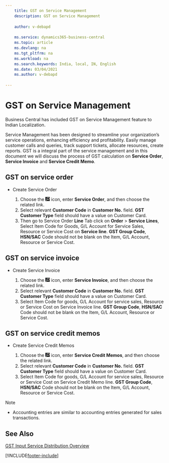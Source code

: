 ```yaml
---
    title: GST on Service Management
    description: GST on Service Management

    author: v-debapd

    ms.service: dynamics365-business-central
    ms.topic: article
    ms.devlang: na
    ms.tgt_pltfrm: na
    ms.workload: na
    ms.search.keywords: India, local, IN, English
    ms.date: 03/04/2021
    ms.author: v-debapd

---
```

# GST on Service Management


Business Central has included GST on Service Management feature to Indian Localization.

Service Management has been designed to streamline your organization’s service operations, enhancing efficiency and profitability. Easily manage customer calls and queries, track support tickets, allocate resources, create reports. GST is a integral part of the service management and in this document we will discuss the process of GST calculation on **Service Order**, **Service Invoice** and **Service Credit Memo**.

## GST on service order

- Create Service Order

  1. Choose the ![Search for Page or Report](image/search_small.png "Search for Page or Report icon") icon, enter **Service Order**, and then choose the related link.
  2. Select relevant **Customer Code** in **Customer No.** field. **GST Customer Type** field should have a value on Customer Card.
  3. Then go to Service Order **Line** Tab click on **Order** > **Service Lines**, Select Item Code for Goods, G/L Account for Service Sales, Resource or Service Cost on **Service line**. **GST Group Code**, **HSN/SAC** Code should not be blank on the Item, G/L Account, Resource or Service Cost.

## GST on service invoice

- Create Service Invoice

  1. Choose the ![Search for Page or Report](image/search_small.png "Search for Page or Report icon") icon, enter **Service Invoice**, and then choose the related link.
  2. Select relevant **Customer Code** in **Customer No.** field. **GST Customer Type** field should have a value on Customer Card.
  3. Select Item Code for goods, G/L Account for service sales, Resource or Service Cost on Service Invoice line. **GST Group Code**, **HSN/SAC** Code should not be blank on the Item, G/L Account, Resource or Service Cost.
  

## GST on service credit memos

- Create Service Credit Memos

  1. Choose the ![Search for Page or Report](image/search_small.png "Search for Page or Report icon") icon, enter **Service Credit Memos**, and then choose the related link.
  2. Select relevant **Customer Code** in **Customer No.** field. **GST Customer Type** field should have a value on Customer Card.
  3. Select Item Code for goods, G/L Account for service sales, Resource or Service Cost on Service Credit Memo line. **GST Group Code**, **HSN/SAC** Code should not be blank on the Item, G/L Account, Resource or Service Cost.

> [!NOTE]
> - Accounting entries are similar to accounting entries generated for sales transactions.

## See Also
[GST Input Service Distribution Overview](GST-Input-Service-Distribution-Overview.md)








[!INCLUDE[footer-include](../../includes/footer-banner.md)]
